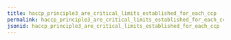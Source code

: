 ```yaml
---
title: haccp_principle3_are_critical_limits_established_for_each_ccp
permalink: haccp_principle3_are_critical_limits_established_for_each_ccp.html
jsonid: haccp_principle3_are_critical_limits_established_for_each_ccp
---
```


